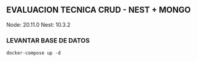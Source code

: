 
## EVALUACION TECNICA CRUD - NEST + MONGO

Node: 20.11.0
Nest: 10.3.2

### LEVANTAR BASE DE DATOS

```
docker-compose up -d
```
